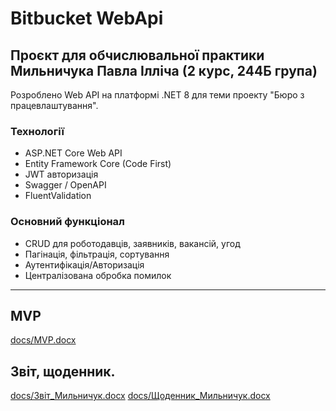 # Bitbucket WebApi

## Проєкт для обчислювальної практики Мильничука Павла Iллiча (2 курс, 244Б група)

Розроблено Web API на платформі .NET 8 для теми проекту "Бюро з працевлаштування".

### Технології
- ASP.NET Core Web API
- Entity Framework Core (Code First)
- JWT авторизація
- Swagger / OpenAPI
- FluentValidation

### Основний функціонал
- CRUD для роботодавців, заявників, вакансій, угод
- Пагінація, фільтрація, сортування
- Аутентифікація/Авторизація
- Централізована обробка помилок

---

## MVP

[docs/MVP.docx](docs/MVP.docx)

## Звіт, щоденник.

[docs/Звіт_Мильничук.docx](docs/Звіт_Мильничук.docx)
[docs/Щоденник_Мильничук.docx](docs/Щоденник_Мильничук.docx)
